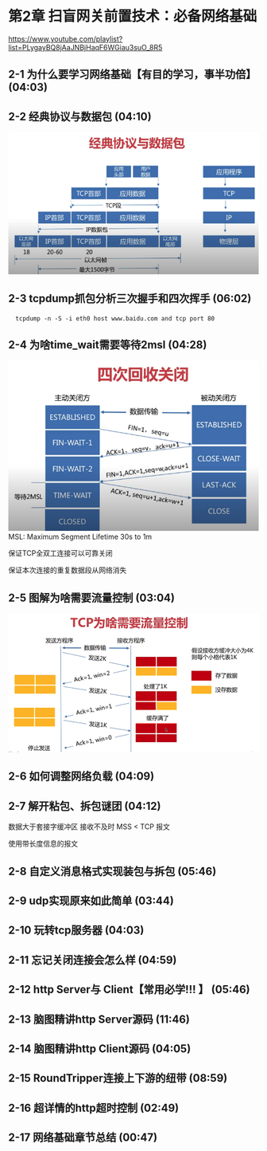 # 第2章 扫盲网关前置技术：必备网络基础
https://www.youtube.com/playlist?list=PLygayBQ8jAaJNBjHaqF6WGiau3suO_8R5


## 2-1 为什么要学习网络基础【有目的学习，事半功倍】 (04:03)

## 2-2 经典协议与数据包 (04:10)
![](./_images/tcp.png)


## 2-3 tcpdump抓包分析三次握手和四次挥手 (06:02)
```
  tcpdump -n -S -i eth0 host www.baidu.com and tcp port 80
```

## 2-4 为啥time_wait需要等待2msl (04:28)
![](./_images/4-close.png)
MSL: Maximum Segment Lifetime 30s to 1m

保证TCP全双工连接可以可靠关闭

保证本次连接的重复数据段从网络消失

## 2-5 图解为啥需要流量控制 (03:04)
![](./_images/control.png)

## 2-6 如何调整网络负载 (04:09)

## 2-7 解开粘包、拆包谜团 (04:12)
数据大于套接字缓冲区
接收不及时
MSS < TCP 报文

使用带长度信息的报文

## 2-8 自定义消息格式实现装包与拆包 (05:46)

## 2-9 udp实现原来如此简单 (03:44)

## 2-10 玩转tcp服务器 (04:03)

## 2-11 忘记关闭连接会怎么样 (04:59)

## 2-12 http Server与 Client【常用必学!!! 】 (05:46)

## 2-13 脑图精讲http Server源码 (11:46)

## 2-14 脑图精讲http Client源码 (04:05)

## 2-15 RoundTripper连接上下游的纽带 (08:59)

## 2-16 超详情的http超时控制 (02:49)

## 2-17 网络基础章节总结 (00:47)

